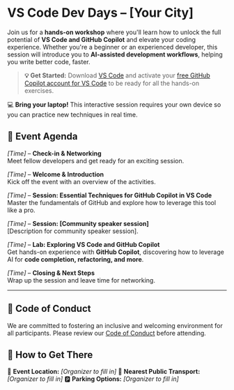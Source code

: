 # **VS Code Dev Days – [Your City]**  

Join us for a **hands-on workshop** where you'll learn how to unlock the full potential of **VS Code and GitHub Copilot** and elevate your coding experience. Whether you're a beginner or an experienced developer, this session will introduce you to **AI-assisted development workflows**, helping you write better code, faster.  

> **💡 Get Started:** Download [VS Code](https://code.visualstudio.com/) and activate your [free GitHub Copilot account for VS Code](https://aka.ms/Copilot-Free/y) to be ready for all the hands-on exercises.

💻 **Bring your laptop!** This interactive session requires your own device so you can practice new techniques in real time.

## 📅 Event Agenda  

*[Time]* – **Check-in & Networking**  
Meet fellow developers and get ready for an exciting session.  

*[Time]* – **Welcome & Introduction**  
Kick off the event with an overview of the activities.

*[Time]* – **Session: Essential Techniques for GitHub Copilot in VS Code**  
Master the fundamentals of GitHub and explore how to leverage this tool like a pro.  

*[Time]* – **Session: [Community speaker session]**  
[Description for community speaker session].  

*[Time]* – **Lab: Exploring VS Code and GitHub Copilot**  
Get hands-on experience with **GitHub Copilot**, discovering how to leverage AI for **code completion, refactoring, and more**.  

*[Time]* – **Closing & Next Steps**  
Wrap up the session and leave time for networking.  

---
## 📜 Code of Conduct
We are committed to fostering an inclusive and welcoming environment for all participants. Please review our [Code of Conduct](#) before attending.  

## 📍 How to Get There
📌 **Event Location:** _[Organizer to fill in]_
🚉 **Nearest Public Transport:** _[Organizer to fill in]_
🅿️ **Parking Options:** _[Organizer to fill in]_